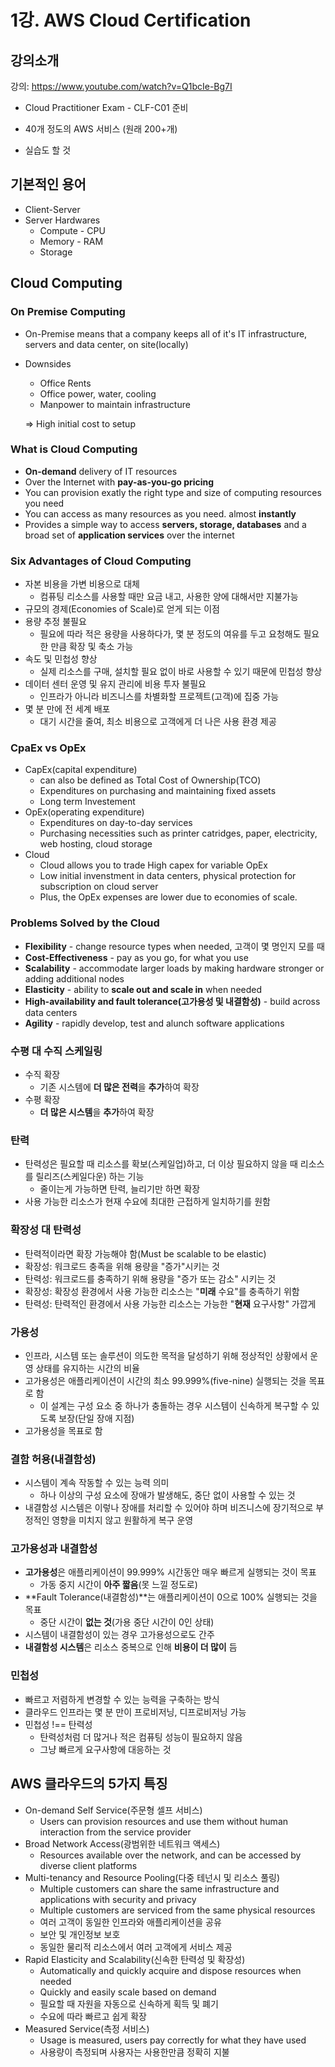 # 1강. AWS Cloud Certification

## 강의소개

강의: https://www.youtube.com/watch?v=Q1bcIe-Bg7I

- Cloud Practitioner Exam - CLF-C01 준비

- 40개 정도의 AWS 서비스 (원래 200+개)

- 실습도 할 것



## 기본적인 용어

- Client-Server
- Server Hardwares
  - Compute - CPU
  - Memory - RAM
  - Storage



## Cloud Computing

### On Premise Computing

- On-Premise means that a company keeps all of it's IT infrastructure, servers and data center, on site(locally)

- Downsides

  - Office Rents
  - Office power, water, cooling
  - Manpower to maintain infrastructure

  => High initial cost to setup



### What is Cloud Computing

- **On-demand** delivery of IT resources
- Over the Internet with **pay-as-you-go pricing**
- You can provision exatly the right type and size of computing resources you need
- You can access as many resources as you need. almost **instantly**
- Provides a simple way to access **servers, storage, databases** and a broad set of **application services** over the internet



### Six Advantages of Cloud Computing

- 자본 비용을 가변 비용으로 대체
  - 컴퓨팅 리소스를 사용할 때만 요금 내고, 사용한 양에 대해서만 지불가능
- 규모의 경제(Economies of Scale)로 얻게 되는 이점
- 용량 추정 불필요
  - 필요에 따라 적은 용량을 사용하다가, 몇 분 정도의 여유를 두고 요청해도 필요한 만큼 확장 및 축소 가능
- 속도 및 민첩성 향상
  - 실제 리소스를 구매, 설치할 필요 없이 바로 사용할 수 있기 때문에 민첩성 향상
- 데이터 센터 운영 및 유지 관리에 비용 투자 불필요
  - 인프라가 아니라 비즈니스를 차별화할 프로젝트(고객)에 집중 가능
- 몇 분 만에 전 세계 배포
  - 대기 시간을 줄여, 최소 비용으로 고객에게 더 나은 사용 환경 제공



### CpaEx vs OpEx

- CapEx(capital expenditure)
  - can also be defined as Total Cost of Ownership(TCO)
  - Expenditures on purchasing and maintaining fixed assets
  - Long term Investement
- OpEx(operating expenditure)
  - Expenditures on day-to-day services
  - Purchasing necessities such as printer catridges, paper, electricity, web hosting, cloud storage
- Cloud
  - Cloud allows you to trade High capex for variable OpEx
  - Low initial invenstment in data centers, physical protection for subscription on cloud server
  - Plus, the OpEx expenses are lower due to economies of scale.



### Problems Solved by the Cloud

- **Flexibility** - change resource types when needed, 고객이 몇 명인지 모를 때
- **Cost-Effectiveness** - pay as you go, for what you use
- **Scalability** - accommodate larger loads by making hardware stronger or adding additional nodes
- **Elasticity** - ability to **scale out and scale in** when needed
- **High-availability and fault tolerance(고가용성 및 내결함성)** - build across data centers
- **Agility** - rapidly develop, test and alunch software applications



### 수평 대 수직 스케일링

- 수직 확장
  - 기존 시스템에 **더 많은 전력**을 **추가**하여 확장
- 수평 확장
  - **더 많은 시스템**을 **추가**하여 확장



### 탄력

- 탄력성은 필요할 때 리소스를 확보(스케일업)하고, 더 이상 필요하지 않을 때 리소스를 릴리즈(스케일다운) 하는 기능
  - 줄이는게 가능하면 탄력, 늘리기만 하면 확장
- 사용 가능한 리소스가 현재 수요에 최대한 근접하게 일치하기를 원함



### 확장성 대 탄력성

- 탄력적이라면 확장 가능해야 함(Must be scalable to be elastic)
- 확장성:  워크로드 충족을 위해 용량을 "증가"시키는 것
- 탄력성: 워크로드를 충족하기 위해 용량을 "증가 또는 감소" 시키는 것
- 확장성: 확장성 환경에서 사용 가능한 리소스는 "**미래** 수요"를 충족하기 위함
- 탄력성: 탄력적인 환경에서 사용 가능한 리소스는 가능한 "**현재** 요구사항" 가깝게 



### 가용성

- 인프라, 시스템 또는 솔루션이 의도한 목적을 달성하기 위해 정상적인 상황에서 운영 상태를 유지하는 시간의 비율
- 고가용성은 애플리케이션이 시간의 최소 99.999%(five-nine) 실행되는 것을 목표로 함
  - 이 설계는 구성 요소 중 하나가 충돌하는 경우 시스템이 신속하게 복구할 수 있도록 보장(단일 장애 지점)
- 고가용성을 목표로 함



### 결함 허용(내결함성)

- 시스템이 계속 작동할 수 있는 능력 의미
  - 하나 이상의 구성 요소에 장애가 발생해도, 중단 없이 사용할 수 있는 것
- 내결함성 시스템은 이렇나 장애를 처리할 수 있어야 하며 비즈니스에 장기적으로 부정적인 영향을 미치지 않고 원활하게 복구 운영



### 고가용성과 내결함성

- **고가용성**은 애플리케이션이 99.999% 시간동안 매우 빠르게 실행되는 것이 목표
  - 가동 중지 시간이 **아주 짧음**(못 느낄 정도로)
- **Fault Tolerance(내결함성)**는 애플리케이션이 0으로 100% 실행되는 것을 목표
  - 중단 시간이 **없는 것**(가용 중단 시간이 0인 상태)
- 시스템이 내결함성이 있는 경우 고가용성으로도 간주
- **내결함성 시스템**은 리소스 중복으로 인해 **비용이 더 많이** 듬



### 민첩성

- 빠르고 저렴하게 변경할 수 있는 능력을 구축하는 방식
- 클라우드 인프라는 몇 분 만이 프로비저닝, 디프로비저닝 가능
- 민첩성 !== 탄력성
  - 탄력성처럼 더 많거나 적은 컴퓨팅 성능이 필요하지 않음
  - 그냥 빠르게 요구사항에 대응하는 것



## AWS 클라우드의 5가지 특징

- On-demand Self Service(주문형 셀프 서비스)
  - Users can provision resources and use them without human interaction from the service provider
- Broad Network Access(광범위한 네트워크 액세스)
  - Resources available over the network, and can be accessed by diverse client platforms
- Multi-tenancy and Resource Pooling(다중 테넌시 및 리소스 풀링)
  - Multiple customers can share the same infrastructure and applications with security and privacy
  - Multiple customers are serviced from the same physical resources
  - 여러 고객이 동일한 인프라와 애플리케이션을 공유
  - 보안 및 개인정보 보호
  - 동일한 물리적 리소스에서 여러 고객에게 서비스 제공
- Rapid Elasticity and Scalability(신속한 탄력성 및 확장성)
  - Automatically and quickly acquire and dispose resources when needed
  - Quickly and easily scale based on demand
  - 필요할 때 자원을 자동으로 신속하게 획득 및 폐기
  - 수요에 따라 빠르고 쉽게 확장
- Measured Service(측정 서비스)
  - Usage is measured, users pay correctly for what they have used
  - 사용량이 측정되며 사용자는 사용한만큼 정확히 지불

